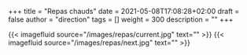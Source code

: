+++
title       = "Repas chauds"
date        = 2021-05-08T17:08:28+02:00
draft       = false
author      = "direction"
tags        = []
weight      = 300
description = ""
+++

{{< imagefluid source="/images/repas/current.jpg" text="" >}}
{{< imagefluid source="/images/repas/next.jpg" text="" >}}
